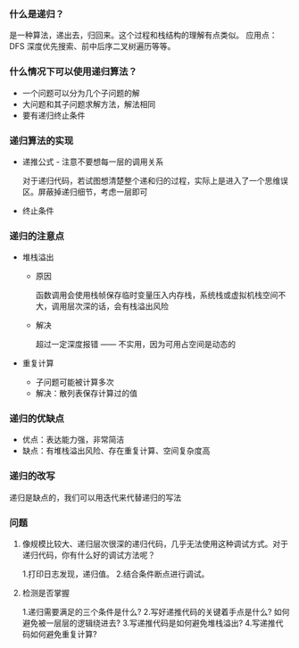 ### 什么是递归？

是一种算法，递出去，归回来。这个过程和栈结构的理解有点类似。
应用点：DFS 深度优先搜索、前中后序二叉树遍历等等。

### 什么情况下可以使用递归算法？

+ 一个问题可以分为几个子问题的解
+ 大问题和其子问题求解方法，解法相同
+ 要有递归终止条件

### 递归算法的实现

+ 递推公式 - 注意不要想每一层的调用关系

  对于递归代码，若试图想清楚整个递和归的过程，实际上是进入了一个思维误区。屏蔽掉递归细节，考虑一层即可

+ 终止条件

### 递归的注意点

+ 堆栈溢出

  + 原因

    函数调用会使用栈帧保存临时变量压入内存栈，系统栈或虚拟机栈空间不大，调用层次深的话，会有栈溢出风险

  + 解决

    超过一定深度报错 —— 不实用，因为可用占空间是动态的

+ 重复计算

  + 子问题可能被计算多次
  + 解决：散列表保存计算过的值

### 递归的优缺点

+ 优点：表达能力强，非常简洁
+ 缺点：有堆栈溢出风险、存在重复计算、空间复杂度高

### 递归的改写

递归是缺点的，我们可以用迭代来代替递归的写法

### 问题

1. 像规模比较大、递归层次很深的递归代码，几乎无法使用这种调试方式。对于递归代码，你有什么好的调试方法呢？

   1.打印日志发现，递归值。
   2.结合条件断点进行调试。

2. 检测是否掌握

   1.递归需要满足的三个条件是什么?
   2.写好递推代码的关键着手点是什么? 如何避免被一层层的逻辑绕进去?
   3.写递推代码是如何避免堆栈溢出?
   4.写递推代码如何避免重复计算?